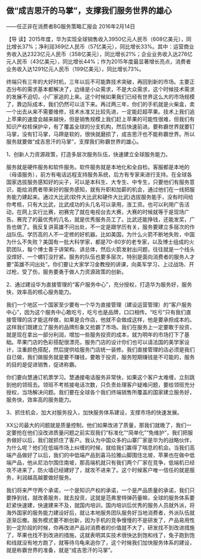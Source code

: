 ## 做“成吉思汗的马掌”，支撑我们服务世界的雄心

——任正非在消费者BG服务策略汇报会
2016年2月14日



【导  读】2015年度，华为实现全球销售收入3950亿元人民币（608亿美元），同比增长37%；净利润369亿人民币（57亿美元），同比增长33%。其中：运营商业务收入达2323亿元人民币（358亿美元），同比增长21%；企业业务收入达276亿元人民币（43亿美元），同比增长44%；作为2015年度最显著增长亮点，消费者业务收入达1291亿元人民币（199亿美元），同比增长73%。



终端只有三年的大好时机，三年以后不可能靠技术突破，再回到新的市场。主要正态分布的需求基本都解决了，边缘是小众需求，不是大众需求，这个时候技术需求的发展不迫切，小厂家追的上来。这个时候如果我们已经有世界这么大的市场规模了，靠边际成本，我们仍然可以活下来。再过两三年，你们的手机就是火柴盒，卖一个出去从来不需要维修，技术水准又比较先进，一定能赶超苹果。技术上我们追上苹果的速度会越来越快，但是销售规模上我们赶上苹果的可能性很难，但我们有知识产权核保护伞，有了覆盖全球的分支机构，然后快速前进。要称霸世界就要钉马掌，没有钉马掌，马蹄是软的，很快就磨损了，成吉思汗也不能称霸世界。所以服务就要做“成吉思汗的马掌”，支撑我们称霸世界的雄心。

1、创新人力资源政策，打造多层次服务队伍，快速建立全球服务能力。

服务就是硬件服务和软件服务。软件服务就是本地化和全自检。客服都是本地的（母语服务），前方有电话远程支持服务系统，后方有专家来进行支持。在全球各国家选拔服务感知好的尖子，可以是本科生、大专生、中专生，只要他们有服务意识，能给消费者带来好的服务感知，就有升职和加薪的机会，通过他们在一线把服务能力建起来。通过大比武(软件大比武和硬件大比武)选拔服务能手，没有时间给你考核，只有大比武，比武成功的头几名可以录用，涨工资。也可以利用广告活动，在网上实行比赛，初赛完了就在电视台去大赛，大赛的时候就等于是现场广告。赛完了的最优秀的几名，就是优秀服务员工了。比武还能挣钱，还能发奖，广告也做了。我反复讲英雄不问出处，不一定是跟学历有关，服务要建立多层次的作战队伍。学历高的人不一定修的好机器。比如美国，为什么火箭不断地失败，中国为什么不失败？美国有一批大科学家，都是70-80岁的老专家，以及博士组成的火箭团队，每个博士善于讲架构、讲总体，然后火箭发射出问题，往往就是一个线头没焊好、一个螺钉没拧紧。服务的队伍也要多层次，特别是面向消费者的服务人才要“英雄不问出处”。你们要让大家学习金教授的讲课，向美军学习，上过战场、开过枪，受了伤，服务要勇于做人力资源政策的创新。

2、通过建设华为直接管理的“客户服务中心”，充分授权，打造华为服务好，服务快，效率高的核心服务能力。

我们一个地区一个国家至少要有一个华为直接管理（建设运营管理）的“客户服务中心”，因为这个服务中心敢吃亏，吃亏也是品牌，口口相传。“吃亏”只有我们直接管理的店才能这样做，如果是合作店，他就不会做成这样，他是要承担成本的。这样我们既建立了服务的品牌形象又抢霸了市场。我们在服务上一定要敢于投资，就是现在拿出一部分利润，增加一些服务投资的成本，就为明年的市场打下了基础。苹果门店的色彩搭配很漂亮，服务门店的设计你们也可以请法国的美学家设计，注重颜色搭配，然后提供给服务门店统一装修。我们直接管理的店必须是我们自已做，我们做服务就是要不赚钱，要敢于投资，服务短期赚钱是不可能的，服务的目的是促进销售，促进称霸。

你们要向慧通订机票学习。慧通接电话服务非常快，如果这个客户太难缠，立刻跳到他的领班去。领班不考核接电话次数，只负责处理客户疑难问题，要给领班充分授权，当场解决问题。我们要在全球各个我们终端销售所覆盖的国家建立服务好，服务快，效率高的服务能力。

3、抓住机会，加大对服务投入，加快服务体系建设，支撑市场的快速发展。

XX公司最大的问题就是质量控制，他们如果改进了质量，那我们就晚了，我们一定要抢在他们没改进质量问题之前实现我们“标准化”“简单化”“免维护”，我们把服务做好以后，我们就抓住了客户。我认为中国众多的山寨厂家是华为的战略伙伴，为什么呢？他们在低端市场上纠缠的时候，就给我们赢得了喘息的机会。当我们高端产品做好了以后，我们的中低端产品到喜马拉雅山脚围住北坡，苹果也在做中低端产品，他从尼泊尔围住南坡，那高端机就只有我们两个厂家在竞争，低端机已经攻不进来了，防火墙已经建好了，就攻不进来了。这个时候客户唯一信任的就是服务，利润越高越要做好服务。

我们将来严守两个承诺，一个是知识产权的承诺，一个是产品质量的承诺，我们只要挣到钱，就改善服务，就去投资，这就是范弗里特弹药量嘛，全球的服务体系要赶紧快速建，快速建来不及，就国内培训，国内培训后优秀的服务人员就外派，将海外国家的服务能力建设好后，就让本地服务团队服务好当地消费者，外派队伍就逐渐后撤。服务模式要不断创新，因为手机的竞争慢慢的不是研发了，产品易用性到一定阶段的时候，你再改进产品对消费者的价值就不大了，研发找不到改进措施了，苹果也找不到改进的措施，这就表明其实技术很快达到饱和线了，兔子跑到饱和线就没有地方跑了，就等待乌龟来追你了，这个时候我们加快服务体系的建设，就是称霸世界的准备，就是“成吉思汗的马掌”。
